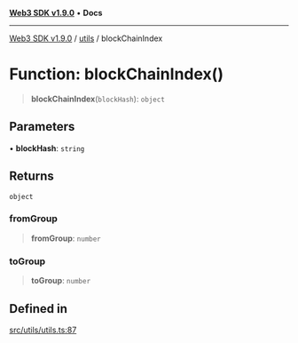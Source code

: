 [**Web3 SDK v1.9.0**](../../../README.md) • **Docs**

***

[Web3 SDK v1.9.0](../../../globals.md) / [utils](../README.md) / blockChainIndex

# Function: blockChainIndex()

> **blockChainIndex**(`blockHash`): `object`

## Parameters

• **blockHash**: `string`

## Returns

`object`

### fromGroup

> **fromGroup**: `number`

### toGroup

> **toGroup**: `number`

## Defined in

[src/utils/utils.ts:87](https://github.com/Mystic-Nayy/alephium-web3/blob/ee41f5e0e7d7fb0b155fe62f05b2ac03772895ca/packages/web3/src/utils/utils.ts#L87)

